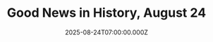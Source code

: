 ---
title: "Good News in History, August 24"
date: 2025-08-24T07:00:00.000Z
category: Human Kindness
externalLink: "https://www.goodnewsnetwork.org/events060824/"
image: ""
excerpt: "9 years ago today, the European Southern Observatory confirmed the existence of Proxima Centauri b, the closest exoplanet to Earth orbiting within the habitable zone of the red dwarf star Proxima Centauri. It’s just over the hedge at 4.2 light years from Earth, and its discovery has led to numerous research activities attempting to establish […] The post Good News…"
---